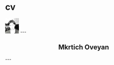 # cv
<img src="photoCV.jpg" alt="photoCV" wighte=50px height=50px>
---
<h2 style="text-align:center">Mkrtich Oveyan</h2>
---
